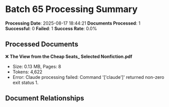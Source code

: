 # Batch 65 Processing Summary

**Processing Date**: 2025-08-17 18:44:21
**Documents Processed**: 1
**Successful**: 0
**Failed**: 1
**Success Rate**: 0.0%

## Processed Documents

❌ **The View from the Cheap Seats_ Selected Nonfiction.pdf**
   - Size: 0.13 MB, Pages: 8
   - Tokens: 4,622
   - Error: Claude processing failed: Command '['claude']' returned non-zero exit status 1.

## Document Relationships
